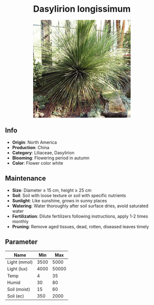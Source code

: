 <h1 align='center'>Dasylirion longissimum</h1>
<p align="center">
    <img 
        align='center'
        width='320'
        src="../images/dasylirion longissimum.png" 
        alt='Dasylirion longissimum' />
</p>

## Info

 - **Origin**: North America
 - **Production**: China
 - **Category**: Liliaceae, Dasylirion
 - **Blooming**: Flowering period in autumn
 - **Color**: Flower color white

## Maintenance

 - **Size**: Diameter ≥ 15 cm, height ≥ 25 cm
 - **Soil**: Soil with loose texture or soil with specific nutrients
 - **Sunlight**: Like sunshine, grows in sunny places
 - **Watering**: Water thoroughly after soil surface dries, avoid saturated water
 - **Fertilization**: Dilute fertilizers following instructions, apply 1-2 times monthly
 - **Pruning**: Remove aged tissues, dead, rotten, diseased leaves timely

## Parameter

| Name         | Min  | Max   |
|--------------|------|-------|
| Light (mmol) | 3500 | 5000  |
| Light (lux)  | 4000 | 50000 |
| Temp         | 4    | 35    |
| Humid        | 30   | 80    |
| Soil (moist) | 15   | 60    |
| Soil (ec)    | 350  | 2000  |